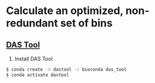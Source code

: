 # Calculate an optimized, non-redundant set of bins

## [DAS Tool](https://github.com/cmks/DAS_Tool)

1. Install DAS Tool

```bash
$ conda create -n dastool -c bioconda das_tool
$ conda activate dastool
```

